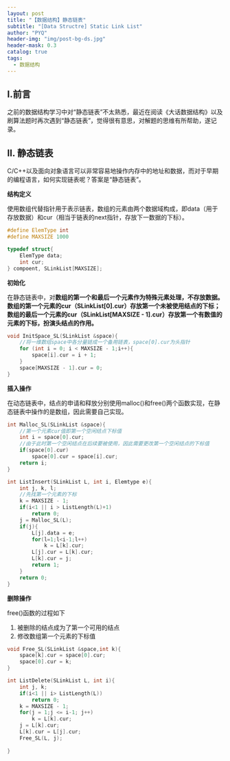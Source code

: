 ```yaml
---
layout: post
title: "【数据结构】静态链表"
subtitle: "[Data Structre] Static Link List"
author: "PYQ"
header-img: "img/post-bg-ds.jpg"
header-mask: 0.3
catalog: true
tags:
  - 数据结构
---
```


## Ⅰ.前言

之前的数据结构学习中对“静态链表”不太熟悉，最近在阅读《大话数据结构》以及刷算法题时再次遇到“静态链表”，觉得很有意思，对解题的思维有所帮助，遂记录。

## Ⅱ. 静态链表

C/C++以及面向对象语言可以非常容易地操作内存中的地址和数据，而对于早期的编程语言，如何实现链表呢？答案是“静态链表”。

**结构定义**

使用数组代替指针用于表示链表，数组的元素由两个数据域构成，即data（用于存放数据）和cur（相当于链表的next指针，存放下一数据的下标）。

```c
#define ElemType int
#define MAXSIZE 1000

typedef struct{
    ElemType data;
    int cur;
} compoent, SLinkList[MAXSIZE];
```

**初始化**

在静态链表中，对**数组的第一个和最后一个元素作为特殊元素处理，不存放数据。数组的第一个元素的cur（SLinkList[0].cur）存放第一个未被使用结点的下标；数组的最后一个元素的cur（SLinkList[MAXSIZE - 1].cur）存放第一个有数值的元素的下标，扮演头结点的作用。**

```c
void InitSpace_SL(SLinkList &space){
    //将一维数组space中各分量链成一个备用链表，space[0].cur为头指针
    for (int i = 0; i < MAXSIZE - 1;i++){
        space[i].cur = i + 1;
    }
    space[MAXSIZE - 1].cur = 0;
}
```

**插入操作**

在动态链表中，结点的申请和释放分别使用malloc()和free()两个函数实现，在静态链表中操作的是数组，因此需要自己实现。

```c
int Malloc_SL(SLinkList &space){
    //第一个元素cur值即第一个空闲结点下标值
    int i = space[0].cur;
    //由于此时第一个空闲结点在后续要被使用，因此需要更改第一个空闲结点的下标值
    if(space[0].cur)
        space[0].cur = space[i].cur;
    return i;
}
```

```c
int ListInsert(SLinkList L, int i, Elemtype e){
    int j, k, l;
    //先找第一个元素的下标
    k = MAXSIZE - 1;
    if(i<1 || i > ListLength(L)+1)
        return 0;
    j = Malloc_SL(L);
    if(j){
        L[j].data = e;
        for(l=1;l<i-1;l++)
            k = L[k].cur;
        L[j].cur = L[k].cur;
        L[k].cur = j;
        return 1;
    }
    return 0;
}
```

**删除操作**

free()函数的过程如下

1. 被删除的结点成为了第一个可用的结点
2. 修改数组第一个元素的下标值

```c
void Free_SL(SLinkList &space,int k){
    space[k].cur = space[0].cur;
    space[0].cur = k;
}
```

```c
int ListDelete(SLinkList L, int i){
    int j, k;
    if(i<1 || i> ListLength(L))
        return 0;
   	k = MAXSIZE - 1;
    for(j = 1;j <= i-1; j++)
        k = L[k].cur;
    j = L[k].cur;
    L[k].cur = L[j].cur;
    Free_SL(L, j);
    
}
```



